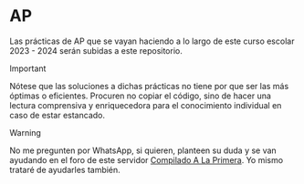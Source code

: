 # AP
Las prácticas de AP que se vayan haciendo a lo largo de este curso escolar 2023 - 2024 serán subidas a este repositorio.

> [!IMPORTANT]
> Nótese que las soluciones a dichas prácticas no tiene por que ser las más óptimas o eficientes. Procuren no copiar el código, sino de hacer una lectura comprensiva y enriquecedora para el conocimiento individual en caso de estar estancado.

> [!WARNING]
> No me pregunten por WhatsApp, si quieren, planteen su duda y se van ayudando en el foro de este servidor [Compilado A La Primera](https://discord.gg/JBQknmBxA9). Yo mismo trataré de ayudarles también.
